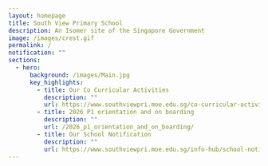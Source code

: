 ```yaml
---
layout: homepage
title: South View Primary School
description: An Isomer site of the Singapore Government
image: /images/crest.gif
permalink: /
notification: ""
sections:
  - hero:
      background: /images/Main.jpg
      key_highlights:
        - title: Our Co Curricular Activities
          description: ""
          url: https://www.southviewpri.moe.edu.sg/co-curricular-activities/
        - title: 2026 P1 orientation and on boarding
          description: ""
          url: /2026_p1_orientation_and_on_boarding/
        - title: Our School Notification
          description: ""
          url: https://www.southviewpri.moe.edu.sg/info-hub/school-notification/
---
```

